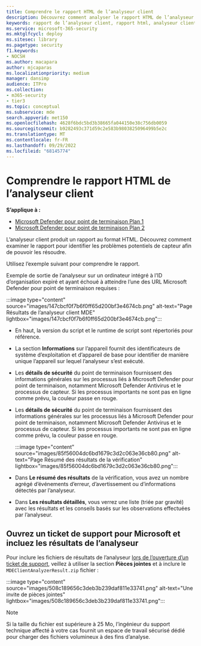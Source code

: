 ```yaml
---
title: Comprendre le rapport HTML de l’analyseur client
description: Découvrez comment analyser le rapport HTML de l’analyseur client Microsoft Defender pour point de terminaison
keywords: rapport de l’analyseur client, rapport html, analyseur client
ms.service: microsoft-365-security
ms.mktglfcycl: deploy
ms.sitesec: library
ms.pagetype: security
f1.keywords:
- NOCSH
ms.author: macapara
author: mjcaparas
ms.localizationpriority: medium
manager: dansimp
audience: ITPro
ms.collection:
- m365-security
- tier3
ms.topic: conceptual
ms.subservice: mde
search.appverid: met150
ms.openlocfilehash: 4628f6bdc5bd3b38665fa044150e38c756db0059
ms.sourcegitcommit: b9282493c371d59c2e583b9803825096499b5e2c
ms.translationtype: MT
ms.contentlocale: fr-FR
ms.lasthandoff: 09/29/2022
ms.locfileid: "68145774"
---
```

# <a name="understand-the-client-analyzer-html-report"></a>Comprendre le rapport HTML de l’analyseur client

**S’applique à :**
- [Microsoft Defender pour point de terminaison Plan 1](https://go.microsoft.com/fwlink/?linkid=2154037)
- [Microsoft Defender pour point de terminaison Plan 2](https://go.microsoft.com/fwlink/?linkid=2154037)

L’analyseur client produit un rapport au format HTML. Découvrez comment examiner le rapport pour identifier les problèmes potentiels de capteur afin de pouvoir les résoudre.

Utilisez l’exemple suivant pour comprendre le rapport.

 Exemple de sortie de l’analyseur sur un ordinateur intégré à l’ID d’organisation expiré et ayant échoué à atteindre l’une des URL Microsoft Defender pour point de terminaison requises :

:::image type="content" source="images/147cbcf0f7b6f0ff65d200bf3e4674cb.png" alt-text="Page Résultats de l’analyseur client MDE" lightbox="images/147cbcf0f7b6f0ff65d200bf3e4674cb.png":::

- En haut, la version du script et le runtime de script sont répertoriés pour référence.
- La section **Informations** sur l’appareil fournit des identificateurs de système d’exploitation et d’appareil de base pour identifier de manière unique l’appareil sur lequel l’analyseur s’est exécuté.
- Les **détails de sécurité** du point de terminaison fournissent des informations générales sur les processus liés à Microsoft Defender pour point de terminaison, notamment Microsoft Defender Antivirus et le processus de capteur. Si les processus importants ne sont pas en ligne comme prévu, la couleur passe en rouge.
  
-   Les **détails de sécurité** du point de terminaison fournissent des informations générales sur les processus liés à Microsoft Defender pour point de terminaison, notamment Microsoft Defender Antivirus et le processus de capteur. Si les processus importants ne sont pas en ligne comme prévu, la couleur passe en rouge.

    :::image type="content" source="images/85f56004dc6bd1679c3d2c063e36cb80.png" alt-text="Page Résumé des résultats de la vérification" lightbox="images/85f56004dc6bd1679c3d2c063e36cb80.png":::

-   Dans **Le résumé des résultats** de la vérification, vous avez un nombre agrégé d’événements d’erreur, d’avertissement ou d’informations détectés par l’analyseur.

-   Dans **Les résultats détaillés**, vous verrez une liste (triée par gravité) avec les résultats et les conseils basés sur les observations effectuées par l’analyseur.

## <a name="open-a-support-ticket-to-microsoft-and-include-the-analyzer-results"></a>Ouvrez un ticket de support pour Microsoft et incluez les résultats de l’analyseur

Pour inclure les fichiers de résultats de l’analyseur [lors de l’ouverture d’un ticket de support](contact-support.md#open-a-service-request), veillez à utiliser la section **Pièces jointes** et à inclure le `MDEClientAnalyzerResult.zip` fichier :

:::image type="content" source="images/508c189656c3deb3b239daf811e33741.png" alt-text="Une invite de pièces jointes" lightbox="images/508c189656c3deb3b239daf811e33741.png":::

> [!NOTE]
> Si la taille du fichier est supérieure à 25 Mo, l’ingénieur du support technique affecté à votre cas fournit un espace de travail sécurisé dédié pour charger des fichiers volumineux à des fins d’analyse.
